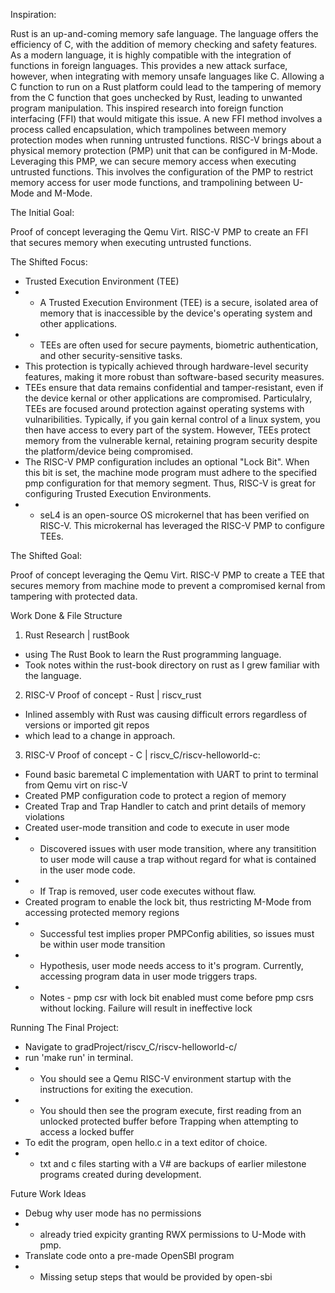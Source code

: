 Inspiration:

Rust is an up-and-coming memory safe language. The language offers the efficiency of C, with the addition of memory checking and safety features. As a modern language, it is highly compatible with the integration of functions in foreign languages. This provides a new attack surface, however, when integrating with memory unsafe languages like C. Allowing a C function to run on a Rust platform could lead to the tampering of memory from the C function that goes unchecked by Rust, leading to unwanted program manipulation. This inspired research into foreign function interfacing (FFI) that would mitigate this issue. A new FFI method involves a process called encapsulation, which trampolines between memory protection modes when running untrusted functions. 
RISC-V brings about a physical memory protection (PMP) unit that can be configured in M-Mode. Leveraging this PMP, we can secure memory access when executing untrusted functions. This involves the configuration of the PMP to restrict memory access for user mode functions, and trampolining between U-Mode and M-Mode.

The Initial Goal:

Proof of concept leveraging the Qemu Virt. RISC-V PMP to create an FFI that secures memory when executing untrusted functions.

The Shifted Focus:

- Trusted Execution Environment (TEE)
- - A Trusted Execution Environment (TEE) is a secure, isolated area of memory that is inaccessible by the device's operating system and other applications. 
- - TEEs are often used for secure payments, biometric authentication, and other security-sensitive tasks.
- This protection is typically achieved through hardware-level security features, making it more robust than software-based security measures.  
- TEEs ensure that data remains confidential and tamper-resistant, even if the device kernal or other applications are compromised. Particulalry, TEEs are focused around protection against operating systems with vulnaribilities. Typically, if you gain kernal control of a linux system, you then have access to every part of the system. However, TEEs protect memory from the vulnerable kernal, retaining program security despite the platform/device being compromised.
- The RISC-V PMP configuration includes an optional "Lock Bit". When this bit is set, the machine mode program must adhere to the specified pmp configuration for that memory segment. Thus, RISC-V is great for configuring Trusted Execution Environments. 
- - seL4 is an open-source OS microkernel that has been verified on RISC-V. This microkernal has leveraged the RISC-V PMP to configure TEEs.

The Shifted Goal:

Proof of concept leveraging the Qemu Virt. RISC-V PMP to create a TEE that secures memory from machine mode to prevent a compromised kernal from tampering with protected data.

Work Done & File Structure
1. Rust Research | rustBook
- using The Rust Book to learn the Rust programming language.
- Took notes within the rust-book directory on rust as I grew familiar with the language.

2. RISC-V Proof of concept - Rust | riscv_rust
- Inlined assembly with Rust was causing difficult errors regardless of versions or imported git repos
- which lead to a change in approach. 

3. RISC-V Proof of concept - C | riscv_C/riscv-helloworld-c:
- Found basic baremetal C implementation with UART to print to terminal from Qemu virt on risc-V
- Created PMP configuration code to protect a region of memory
- Created Trap and Trap Handler to catch and print details of memory violations
- Created user-mode transition and code to execute in user mode
- - Discovered issues with user mode transition, where any transitition to user mode will cause a trap without regard for what is contained in the user mode code.
- - If Trap is removed, user code executes without flaw.
- Created program to enable the lock bit, thus restricting M-Mode from accessing protected memory regions
- - Successful test implies proper PMPConfig abilities, so issues must be within user mode transition
- - Hypothesis, user mode needs access to it's program. Currently, accessing program data in user mode triggers traps.
- - Notes - pmp csr with lock bit enabled must come before pmp csrs without locking. Failure will result in ineffective lock

Running The Final Project:
- Navigate to gradProject/riscv_C/riscv-helloworld-c/
- run 'make run' in terminal. 
- - You should see a Qemu RISC-V environment startup with the instructions for exiting the execution.
- - You should then see the program execute, first reading from an unlocked protected buffer before Trapping when attempting to access a locked buffer
- To edit the program, open hello.c in a text editor of choice.
- - txt and c files starting with a V# are backups of earlier milestone programs created during development.

Future Work Ideas
- Debug why user mode has no permissions
- - already tried expicity granting RWX permissions to U-Mode with pmp.
- Translate code onto a pre-made OpenSBI program
- - Missing setup steps that would be provided by open-sbi